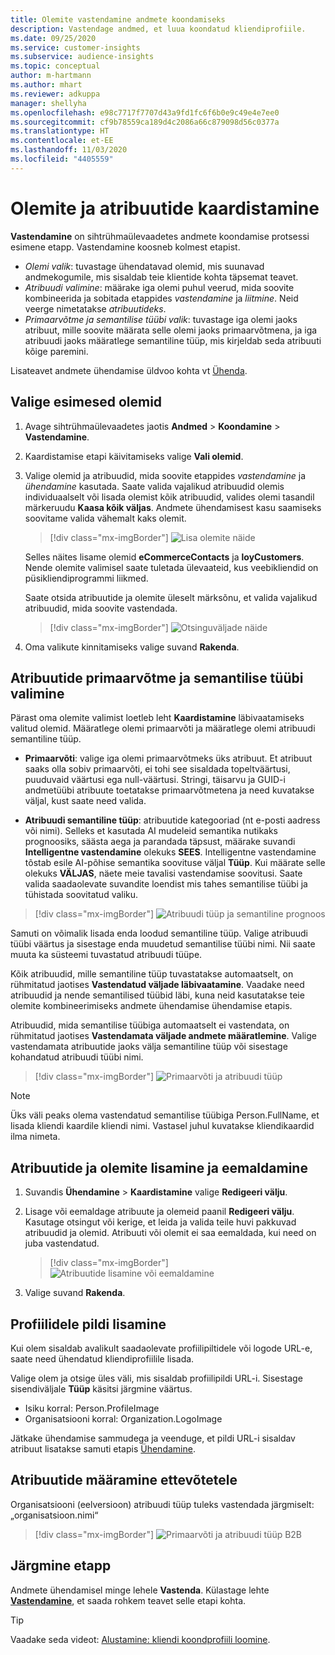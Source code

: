 ```yaml
---
title: Olemite vastendamine andmete koondamiseks
description: Vastendage andmed, et luua koondatud kliendiprofiile.
ms.date: 09/25/2020
ms.service: customer-insights
ms.subservice: audience-insights
ms.topic: conceptual
author: m-hartmann
ms.author: mhart
ms.reviewer: adkuppa
manager: shellyha
ms.openlocfilehash: e98c7717f7707d43a9fd1fc6f6b0e9c49e4e7ee0
ms.sourcegitcommit: cf9b78559ca189d4c2086a66c879098d56c0377a
ms.translationtype: HT
ms.contentlocale: et-EE
ms.lasthandoff: 11/03/2020
ms.locfileid: "4405559"
---
```

# <a name="map-entities-and-attributes"></a>Olemite ja atribuutide kaardistamine

**Vastendamine** on sihtrühmaülevaadetes andmete koondamise protsessi esimene etapp. Vastendamine koosneb kolmest etapist.

- *Olemi valik*: tuvastage ühendatavad olemid, mis suunavad andmekogumile, mis sisaldab teie klientide kohta täpsemat teavet.
- *Atribuudi valimine*: määrake iga olemi puhul veerud, mida soovite kombineerida ja sobitada etappides *vastendamine* ja *liitmine*. Neid veerge nimetatakse *atribuutideks*.
- *Primaarvõtme ja semantilise tüübi valik*: tuvastage iga olemi jaoks atribuut, mille soovite määrata selle olemi jaoks primaarvõtmena, ja iga atribuudi jaoks määratlege semantiline tüüp, mis kirjeldab seda atribuuti kõige paremini.

Lisateavet andmete ühendamise üldvoo kohta vt [Ühenda](data-unification.md).

## <a name="select-the-first-entities"></a>Valige esimesed olemid

1. Avage sihtrühmaülevaadetes jaotis **Andmed** > **Koondamine** > **Vastendamine**.

2. Kaardistamise etapi käivitamiseks valige **Vali olemid**.

3. Valige olemid ja atribuudid, mida soovite etappides *vastendamine* ja *ühendamine* kasutada. Saate valida vajalikud atribuudid olemis individuaalselt või lisada olemist kõik atribuudid, valides olemi tasandil märkeruudu **Kaasa kõik väljas**. Andmete ühendamisest kasu saamiseks soovitame valida vähemalt kaks olemit.

   > [!div class="mx-imgBorder"]
   > ![Lisa olemite näide](media/data-manager-configure-map-add-entities-example.png "Lisa olemite näide")

   Selles näites lisame olemid **eCommerceContacts** ja **loyCustomers**. Nende olemite valimisel saate tuletada ülevaateid, kus veebikliendid on püsikliendiprogrammi liikmed.
   
   Saate otsida atribuutide ja olemite üleselt märksõnu, et valida vajalikud atribuudid, mida soovite vastendada.
   
     > [!div class="mx-imgBorder"]
   > ![Otsinguväljade näide](media/data-manager-configure-map-search-fields-example.png "Otsinguväljade näide")

4. Oma valikute kinnitamiseks valige suvand **Rakenda**.

## <a name="select-primary-key-and-semantic-type-for-attributes"></a>Atribuutide primaarvõtme ja semantilise tüübi valimine

Pärast oma olemite valimist loetleb leht **Kaardistamine** läbivaatamiseks valitud olemid. Määratlege olemi primaarvõti ja määratlege olemi atribuudi semantiline tüüp.

- **Primaarvõti**: valige iga olemi primaarvõtmeks üks atribuut. Et atribuut saaks olla sobiv primaarvõti, ei tohi see sisaldada topeltväärtusi, puuduvaid väärtusi ega null-väärtusi. Stringi, täisarvu ja GUID-i andmetüübi atribuute toetatakse primaarvõtmetena ja need kuvatakse väljal, kust saate need valida.

- **Atribuudi semantiline tüüp**: atribuutide kategooriad (nt e-posti aadress või nimi). Selleks et kasutada AI mudeleid semantika nutikaks prognoosiks, säästa aega ja parandada täpsust, määrake suvandi **Intelligentne vastendamine** olekuks **SEES**. Intelligentne vastendamine tõstab esile AI-põhise semantika soovituse väljal **Tüüp**. Kui määrate selle olekuks **VÄLJAS**, näete meie tavalisi vastendamise soovitusi. Saate valida saadaolevate suvandite loendist mis tahes semantilise tüübi ja tühistada soovitatud valiku.

> [!div class="mx-imgBorder"]
> ![Atribuudi tüüp ja semantiline prognoos](media/data-manager-configure-map-add-attributes-semantic-prediction.png "Atribuudi tüüp ja semantiline prognoos")

Samuti on võimalik lisada enda loodud semantiline tüüp. Valige atribuudi tüübi väärtus ja sisestage enda muudetud semantilise tüübi nimi. Nii saate muuta ka süsteemi tuvastatud atribuudi tüüpe.

Kõik atribuudid, mille semantiline tüüp tuvastatakse automaatselt, on rühmitatud jaotises **Vastendatud väljade läbivaatamine**. Vaadake need atribuudid ja nende semantilised tüübid läbi, kuna neid kasutatakse teie olemite kombineerimiseks andmete ühendamise ühendamise etapis.

Atribuudid, mida semantilise tüübiga automaatselt ei vastendata, on rühmitatud jaotises **Vastendamata väljade andmete määratlemine**. Valige vastendamata atribuutide jaoks välja semantiline tüüp või sisestage kohandatud atribuudi tüübi nimi.

> [!div class="mx-imgBorder"]
> ![Primaarvõti ja atribuudi tüüp](media/data-manager-configure-map-add-attributes.png "Primaarvõti ja atribuudi tüüp")

> [!NOTE]
> Üks väli peaks olema vastendatud semantilise tüübiga Person.FullName, et lisada kliendi kaardile kliendi nimi. Vastasel juhul kuvatakse kliendikaardid ilma nimeta. 

## <a name="add-and-remove-attributes-and-entities"></a>Atribuutide ja olemite lisamine ja eemaldamine

1. Suvandis **Ühendamine** > **Kaardistamine** valige **Redigeeri välju**.

2. Lisage või eemaldage atribuute ja olemeid paanil **Redigeeri välju**. Kasutage otsingut või kerige, et leida ja valida teile huvi pakkuvad atribuudid ja olemid. Atribuuti või olemit ei saa eemaldada, kui need on juba vastendatud.

   > [!div class="mx-imgBorder"]
   > ![Atribuutide lisamine või eemaldamine](media/configure-data-map-edit.png "Atribuutide lisamine või eemaldamine")

3. Valige suvand **Rakenda**.

## <a name="add-images-to-profiles"></a>Profiilidele pildi lisamine

Kui olem sisaldab avalikult saadaolevate profiilipiltidele või logode URL-e, saate need ühendatud kliendiprofiilile lisada.

Valige olem ja otsige üles väli, mis sisaldab profiilipildi URL-i. Sisestage sisendiväljale **Tüüp** käsitsi järgmine väärtus. 
- Isiku korral: Person.ProfileImage
- Organisatsiooni korral: Organization.LogoImage

Jätkake ühendamise sammudega ja veenduge, et pildi URL-i sisaldav atribuut lisatakse samuti etapis [Ühendamine](merge-entities.md).

## <a name="set-attributes-for-organizations"></a>Atribuutide määramine ettevõtetele

Organisatsiooni (eelversioon) atribuudi tüüp tuleks vastendada järgmiselt: „organisatsioon.nimi“
> [!div class="mx-imgBorder"]
> ![Primaarvõti ja atribuudi tüüp B2B](media/configure-data-map-edit-b2b.png "Primaarvõti ja atribuudi tüüp B2B")

## <a name="next-step"></a>Järgmine etapp

Andmete ühendamisel minge lehele **Vastenda**. Külastage lehte [**Vastendamine**](match-entities.md), et saada rohkem teavet selle etapi kohta.

> [!TIP]
> Vaadake seda videot: [Alustamine: kliendi koondprofiili loomine](https://youtu.be/oBfGEhucAxs).
